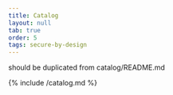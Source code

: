 ```yaml
---
title: Catalog
layout: null
tab: true
order: 5
tags: secure-by-design
---
```


should be duplicated from catalog/README.md

{% include /catalog.md %}
